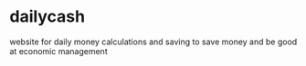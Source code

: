 # dailycash
website for daily money calculations and saving to save money and be good at economic management
